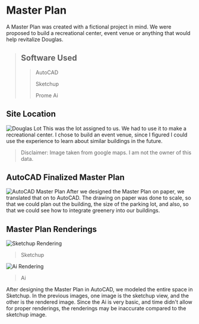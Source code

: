 # Master Plan
A Master Plan was created with a fictional project in mind. We were proposed to build a recreational center, event venue or anything that would help revitalize Douglas.

> ## Software Used
>> AutoCAD
>> 
>> Sketchup
>> 
>> Prome Ai

## Site Location
<img src="https://i.ibb.co/QQrp21f/Screenshot-2024-10-21-11-19-50-AM.png" alt="Douglas Lot">
This was the lot assigned to us. We had to use it to make a recreational center. I chose to build an event venue, since I figured I could use the experience to learn about similar buildings in the future.

>  Disclaimer: Image taken from google maps. I am not the owner of this data.

## AutoCAD Finalized Master Plan
<img src="https://i.ibb.co/dBGvSRP/Screenshot-2024-10-29-2-27-38-PM.png" alt="AutoCAD Master Plan">
After we designed the Master Plan on paper, we translated that on to AutoCAD. The drawing on paper was done to scale, so that we could plan out the building, the size of the parking lot, and also, so that we could see how to integrate greenery into our buildings.   

## Master Plan Renderings
<img src="https://i.ibb.co/fvXNhxc/Recreation-Center-6.png" alt="Sketchup Rendering">

> Sketchup

<img src="https://i.ibb.co/rGG6R0h/Render-6.jpg" alt="Ai Rendering">

> Ai

After designing the Master Plan in AutoCAD, we modeled the entire space in Sketchup. In the previous images, one image is the sketchup view, and the other is the rendered image. Since the Ai is very basic, and time didn't allow for proper renderings, the renderings may be inaccurate compared to the sketchup image. 
